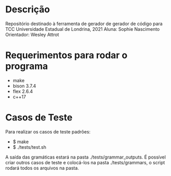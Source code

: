 # Descrição
Repositório destinado à ferramenta de gerador de gerador de código para TCC
Universidade Estadual de Londrina, 2021
Aluna: Sophie Nascimento
Orientador: Wesley Attrot

# Requerimentos para rodar o programa
 - make
 - bison 3.7.4
 - flex  2.6.4
 - c++17

# Casos de Teste
Para realizar os casos de teste padrões:
 - $ make
 - $ ./tests/test.sh

A saída das gramáticas estará na pasta ./tests/grammar_outputs.
É possível criar outros casos de teste e colocá-los na pasta ./tests/grammars, o script rodará todos os arquivos na pasta.
